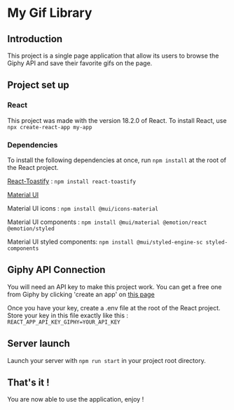# My Gif Library

## Introduction

This project is a single page application that allow its users to browse the Giphy API and save their favorite gifs on the page. 


## Project set up

### React
This project was made with the version 18.2.0 of React. 
To install React, use `npx create-react-app my-app`


### Dependencies 
To install the following dependencies at once, run `npm install` at the root of the React project.

[React-Toastify](https://www.npmjs.com/package/react-toastify) : `npm install react-toastify`

[Material UI](https://mui.com/)

Material UI icons : `npm install @mui/icons-material`

Material UI components : `npm install @mui/material @emotion/react @emotion/styled`

Material UI styled components: `npm install @mui/styled-engine-sc styled-components`



## Giphy API Connection
You will need an API key to make this project work.
You can get a free one from Giphy by clicking 'create an app' on [this page](https://developers.giphy.com/docs/api/)

Once you have your key, create a .env file at the root of the React project. 
Store your key in this file exactly like this : `REACT_APP_API_KEY_GIPHY=YOUR_API_KEY`



## Server launch
Launch your server with `npm run start` in your project root directory. 

## That's it ! 
You are now able to use the application, enjoy !
